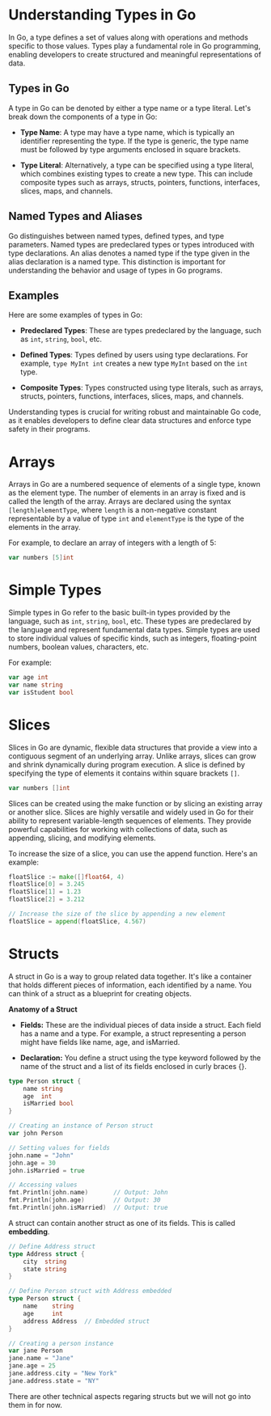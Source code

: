 # Understanding Types in Go

In Go, a type defines a set of values along with operations and methods specific to those values. Types play a fundamental role in Go programming, enabling developers to create structured and meaningful representations of data.

## Types in Go

A type in Go can be denoted by either a type name or a type literal. Let's break down the components of a type in Go:

- **Type Name**: A type may have a type name, which is typically an identifier representing the type. If the type is generic, the type name must be followed by type arguments enclosed in square brackets.

- **Type Literal**: Alternatively, a type can be specified using a type literal, which combines existing types to create a new type. This can include composite types such as arrays, structs, pointers, functions, interfaces, slices, maps, and channels.

## Named Types and Aliases

Go distinguishes between named types, defined types, and type parameters. Named types are predeclared types or types introduced with type declarations. An alias denotes a named type if the type given in the alias declaration is a named type. This distinction is important for understanding the behavior and usage of types in Go programs.

## Examples

Here are some examples of types in Go:

- **Predeclared Types**: These are types predeclared by the language, such as `int`, `string`, `bool`, etc.

- **Defined Types**: Types defined by users using type declarations. For example, `type MyInt int` creates a new type `MyInt` based on the `int` type.

- **Composite Types**: Types constructed using type literals, such as arrays, structs, pointers, functions, interfaces, slices, maps, and channels.

Understanding types is crucial for writing robust and maintainable Go code, as it enables developers to define clear data structures and enforce type safety in their programs.


# Arrays

Arrays in Go are a numbered sequence of elements of a single type, known as the element type. The number of elements in an array is fixed and is called the length of the array. Arrays are declared using the syntax `[length]elementType`, where `length` is a non-negative constant representable by a value of type `int` and `elementType` is the type of the elements in the array.

For example, to declare an array of integers with a length of 5:

```go
var numbers [5]int
```

# Simple Types

Simple types in Go refer to the basic built-in types provided by the language, such as `int`, `string`, `bool`, etc. These types are predeclared by the language and represent fundamental data types. Simple types are used to store individual values of specific kinds, such as integers, floating-point numbers, boolean values, characters, etc.

For example:
```go
var age int
var name string
var isStudent bool
```

# Slices

Slices in Go are dynamic, flexible data structures that provide a view into a contiguous segment of an underlying array. Unlike arrays, slices can grow and shrink dynamically during program execution. A slice is defined by specifying the type of elements it contains within square brackets `[]`.

```go
var numbers []int
```

Slices can be created using the make function or by slicing an existing array or another slice. Slices are highly versatile and widely used in Go for their ability to represent variable-length sequences of elements. They provide powerful capabilities for working with collections of data, such as appending, slicing, and modifying elements.

To increase the size of a slice, you can use the append function. Here's an example:

```go
floatSlice := make([]float64, 4)
floatSlice[0] = 3.245
floatSlice[1] = 1.23
floatSlice[2] = 3.212

// Increase the size of the slice by appending a new element
floatSlice = append(floatSlice, 4.567)
```

# Structs

A struct in Go is a way to group related data together. It's like a container that holds different pieces of information, each identified by a name. You can think of a struct as a blueprint for creating objects.


**Anatomy of a Struct**

- **Fields:** These are the individual pieces of data inside a struct. Each field has a name and a type. For example, a struct representing a person might have fields like name, age, and isMarried.

- **Declaration:** You define a struct using the type keyword followed by the name of the struct and a list of its fields enclosed in curly braces {}.

```go
type Person struct {
    name string
    age  int
    isMarried bool
}

// Creating an instance of Person struct
var john Person

// Setting values for fields
john.name = "John"
john.age = 30
john.isMarried = true

// Accessing values
fmt.Println(john.name)       // Output: John
fmt.Println(john.age)        // Output: 30
fmt.Println(john.isMarried)  // Output: true
```

A struct can contain another struct as one of its fields. This is called **embedding**.

```go
// Define Address struct
type Address struct {
    city  string
    state string
}

// Define Person struct with Address embedded
type Person struct {
    name    string
    age     int
    address Address  // Embedded struct
}

// Creating a person instance
var jane Person
jane.name = "Jane"
jane.age = 25
jane.address.city = "New York"
jane.address.state = "NY"
```

There are other technical aspects regaring structs but we will not go into them in for now.